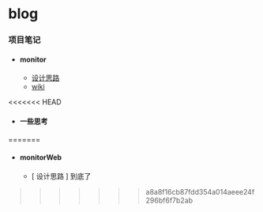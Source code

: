 # blog

### 项目笔记
* #### monitor
  - [ 设计思路 ](/article/monitor/monitor设计思路.md)
  - [ wiki ](/article/monitor/wiki/index.md)

<<<<<<< HEAD
* #### 一些思考
=======
* #### monitorWeb
  - [ 设计思路 ]
到底了
>>>>>>> a8a8f16cb87fdd354a014aeee24f296bf6f7b2ab
